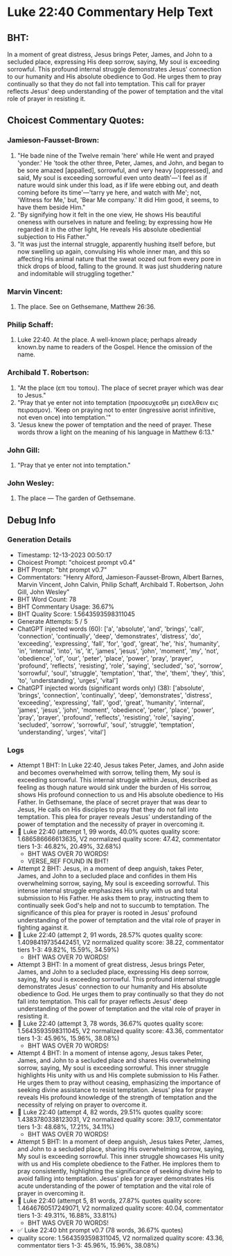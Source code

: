 # Luke 22:40 Commentary Help Text

## BHT:
In a moment of great distress, Jesus brings Peter, James, and John to a secluded place, expressing His deep sorrow, saying, My soul is exceeding sorrowful. This profound internal struggle demonstrates Jesus' connection to our humanity and His absolute obedience to God. He urges them to pray continually so that they do not fall into temptation. This call for prayer reflects Jesus' deep understanding of the power of temptation and the vital role of prayer in resisting it.

## Choicest Commentary Quotes:
### Jamieson-Fausset-Brown:
1. "He bade nine of the Twelve remain 'here' while He went and prayed 'yonder.' He 'took the other three, Peter, James, and John, and began to be sore amazed [appalled], sorrowful, and very heavy [oppressed], and said, My soul is exceeding sorrowful even unto death'—'I feel as if nature would sink under this load, as if life were ebbing out, and death coming before its time'—'tarry ye here, and watch with Me'; not, 'Witness for Me,' but, 'Bear Me company.' It did Him good, it seems, to have them beside Him."
2. "By signifying how it felt in the one view, He shows His beautiful oneness with ourselves in nature and feeling; by expressing how He regarded it in the other light, He reveals His absolute obediential subjection to His Father."
3. "It was just the internal struggle, apparently hushing itself before, but now swelling up again, convulsing His whole inner man, and this so affecting His animal nature that the sweat oozed out from every pore in thick drops of blood, falling to the ground. It was just shuddering nature and indomitable will struggling together."

### Marvin Vincent:
1. The place. See on Gethsemane, Matthew 26:36.


### Philip Schaff:
1. Luke 22:40. At the place. A well-known place; perhaps already known.by name to readers of the Gospel. Hence the omission of the name.
	


### Archibald T. Robertson:
1. "At the place (επ του τοπου). The place of secret prayer which was dear to Jesus."
2. "Pray that ye enter not into temptation (προσευχεσθε μη εισελθειν εις πειρασμον). 'Keep on praying not to enter (ingressive aorist infinitive, not even once) into temptation.'"
3. "Jesus knew the power of temptation and the need of prayer. These words throw a light on the meaning of his language in Matthew 6:13."

### John Gill:
1. "Pray that ye enter not into temptation."

### John Wesley:
1. The place — The garden of Gethsemane.



## Debug Info
### Generation Details
- Timestamp: 12-13-2023 00:50:17
- Choicest Prompt: "choicest prompt v0.4"
- BHT Prompt: "bht prompt v0.7"
- Commentators: "Henry Alford, Jamieson-Fausset-Brown, Albert Barnes, Marvin Vincent, John Calvin, Philip Schaff, Archibald T. Robertson, John Gill, John Wesley"
- BHT Word Count: 78
- BHT Commentary Usage: 36.67%
- BHT Quality Score: 1.5643593598311045
- Generate Attempts: 5 / 5
- ChatGPT injected words (60):
	['a', 'absolute', 'and', 'brings', 'call', 'connection', 'continually', 'deep', 'demonstrates', 'distress', 'do', 'exceeding', 'expressing', 'fall', 'for', 'god', 'great', 'he', 'his', 'humanity', 'in', 'internal', 'into', 'is', 'it', 'james', 'jesus', 'john', 'moment', 'my', 'not', 'obedience', 'of', 'our', 'peter', 'place', 'power', 'pray', 'prayer', 'profound', 'reflects', 'resisting', 'role', 'saying', 'secluded', 'so', 'sorrow', 'sorrowful', 'soul', 'struggle', 'temptation', 'that', 'the', 'them', 'they', 'this', 'to', 'understanding', 'urges', 'vital']
- ChatGPT injected words (significant words only) (38):
	['absolute', 'brings', 'connection', 'continually', 'deep', 'demonstrates', 'distress', 'exceeding', 'expressing', 'fall', 'god', 'great', 'humanity', 'internal', 'james', 'jesus', 'john', 'moment', 'obedience', 'peter', 'place', 'power', 'pray', 'prayer', 'profound', 'reflects', 'resisting', 'role', 'saying', 'secluded', 'sorrow', 'sorrowful', 'soul', 'struggle', 'temptation', 'understanding', 'urges', 'vital']

### Logs
- Attempt 1 BHT: In Luke 22:40, Jesus takes Peter, James, and John aside and becomes overwhelmed with sorrow, telling them, My soul is exceeding sorrowful. This internal struggle within Jesus, described as feeling as though nature would sink under the burden of His sorrow, shows His profound connection to us and His absolute obedience to His Father. In Gethsemane, the place of secret prayer that was dear to Jesus, He calls on His disciples to pray that they do not fall into temptation. This plea for prayer reveals Jesus' understanding of the power of temptation and the necessity of prayer in overcoming it.
- 🔄 Luke 22:40 (attempt 1, 99 words, 40.0% quotes quality score: 1.686586666613635, V2 normalized quality score: 47.42, commentator tiers 1-3: 46.82%, 20.49%, 32.68%) 
	- BHT WAS OVER 70 WORDS! 
	- VERSE_REF FOUND IN BHT!
- Attempt 2 BHT: Jesus, in a moment of deep anguish, takes Peter, James, and John to a secluded place and confides in them His overwhelming sorrow, saying, My soul is exceeding sorrowful. This intense internal struggle emphasizes His unity with us and total submission to His Father. He asks them to pray, instructing them to continually seek God's help and not to succumb to temptation. The significance of this plea for prayer is rooted in Jesus' profound understanding of the power of temptation and the vital role of prayer in fighting against it.
- 🔄 Luke 22:40 (attempt 2, 91 words, 28.57% quotes quality score: 1.4098419735442451, V2 normalized quality score: 38.22, commentator tiers 1-3: 49.82%, 15.59%, 34.59%) 
	- BHT WAS OVER 70 WORDS!
- Attempt 3 BHT: In a moment of great distress, Jesus brings Peter, James, and John to a secluded place, expressing His deep sorrow, saying, My soul is exceeding sorrowful. This profound internal struggle demonstrates Jesus' connection to our humanity and His absolute obedience to God. He urges them to pray continually so that they do not fall into temptation. This call for prayer reflects Jesus' deep understanding of the power of temptation and the vital role of prayer in resisting it.
- 🔄 Luke 22:40 (attempt 3, 78 words, 36.67% quotes quality score: 1.5643593598311045, V2 normalized quality score: 43.36, commentator tiers 1-3: 45.96%, 15.96%, 38.08%) 
	- BHT WAS OVER 70 WORDS!
- Attempt 4 BHT: In a moment of intense agony, Jesus takes Peter, James, and John to a secluded place and shares His overwhelming sorrow, saying, My soul is exceeding sorrowful. This inner struggle highlights His unity with us and His complete submission to His Father. He urges them to pray without ceasing, emphasizing the importance of seeking divine assistance to resist temptation. Jesus' plea for prayer reveals His profound knowledge of the strength of temptation and the necessity of relying on prayer to overcome it.
- 🔄 Luke 22:40 (attempt 4, 82 words, 29.51% quotes quality score: 1.4383780338123031, V2 normalized quality score: 39.17, commentator tiers 1-3: 48.68%, 17.21%, 34.11%) 
	- BHT WAS OVER 70 WORDS!
- Attempt 5 BHT: In a moment of deep anguish, Jesus takes Peter, James, and John to a secluded place, sharing His overwhelming sorrow, saying, My soul is exceeding sorrowful. This inner struggle showcases His unity with us and His complete obedience to the Father. He implores them to pray consistently, highlighting the significance of seeking divine help to avoid falling into temptation. Jesus' plea for prayer demonstrates His acute understanding of the power of temptation and the vital role of prayer in overcoming it.
- 🔄 Luke 22:40 (attempt 5, 81 words, 27.87% quotes quality score: 1.4646760517249071, V2 normalized quality score: 40.04, commentator tiers 1-3: 49.31%, 16.88%, 33.81%) 
	- BHT WAS OVER 70 WORDS!
- ✅ Luke 22:40 bht prompt v0.7 (78 words, 36.67% quotes)
- quality score: 1.5643593598311045, V2 normalized quality score: 43.36, commentator tiers 1-3: 45.96%, 15.96%, 38.08%)